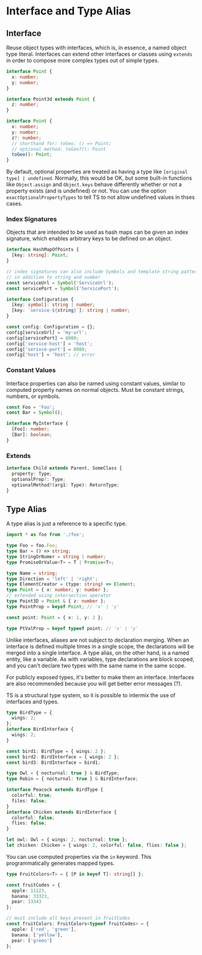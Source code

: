 # Interface and Type Alias

## Interface

Reuse object types with interfaces, which is, in essence, a named object type literal. Interfaces can extend other interfaces or classes using `extends` in order to compose more complex types out of simple types.

```ts
interface Point {
  x: number;
  y: number;
}

interface Point3d extends Point {
  z: number;
}

interface Point {
  x: number;
  y: number;
  z?: number;
  // shorthand for: toGeo: () => Point;
  // optional method: toGeo?(): Point
  toGeo(): Point;
}
```

By default, optional properties are treated as having a type like `[original type] | undefined`. Normally, this would be OK, but some built-in functions like `Object.assign` and `Object.keys` behave differently whether or not a property exists (and is undefined) or not. You can use the option `exactOptionalPropertyTypes` to tell TS to not allow undefined values in thses cases.

### Index Signatures

Objects that are intended to be used as hash maps can be given an index signature, which enables arbitrary keys to be defined on an object.

```ts
interface HashMapOfPoints {
  [key: string]: Point;
}

// index signatures can also include Symbols and template string patterns
// in addition to string and number
const serviceUrl = Symbol('ServiceUrl');
const servicePort = Symbol('ServicePort');

interface Configuration {
  [key: symbol]: string | number;
  [key: `service-${string}`]: string | number;
}

const config: Configuration = {};
config[serviceUrl] = 'my-url';
config[servicePort] = 8080;
config['service-host'] = 'host';
config['serivce-port'] = 8080;
config['host'] = 'host'; // error
```

### Constant Values

Interface properties can also be named using constant values, similar to computed property names on normal objects. Must be constant strings, numbers, or symbols.

```ts
const Foo = 'Foo';
const Bar = Symbol();

interface MyInterface {
  [Foo]: number;
  [Bar]: boolean;
}
```

### Extends

```ts
interface Child extends Parent, SomeClass {
  property: Type;
  optionalProp?: Type;
  optionalMethod?(arg1: Type): ReturnType;
}
```

## Type Alias

A type alias is just a reference to a specific type.

```ts
import * as foo from './foo';

type Foo = foo.Foo;
type Bar = () => string;
type StringOrNumer = string | number;
type PromiseOrValue<T> = T | Promise<T>;

type Name = string;
type Direction = 'left' | 'right';
type ElementCreator = (type: string) => Element;
type Point = { x: number; y: number };
// extended using intersection operator
type Point3D = Point & { z: number };
type PointProp = keyof Point; // 'x' | 'y'

const point: Point = { x: 1, y: 2 };

type PtValProp = keyof typeof point; // 'x' | 'y'
```

Unlike interfaces, aliases are not subject to declaration merging. When an interface is defined multiple times in a single scope, the declarations will be merged into a single interface. A type alias, on the other hand, is a named entity, like a variable. As with variables, type declarations are block scoped, and you can't declare two types with the same name in the same scope.

For publicly exposed types, it's better to make them an interface. Interfaces are also recommended because you will get better error messages (?).

TS is a structural type system, so it is possible to intermix the use of interfaces and types.

```ts
type BirdType = {
  wings: 2;
};
interface BirdInterface {
  wings: 2;
}

const bird1: BirdType = { wings: 2 };
const bird2: BirdInterface = { wings: 2 };
const bird3: BirdInterface = bird1;

type Owl = { nocturnal: true } & BirdType;
type Robin = { nocturnal: true } & BirdInterface;

interface Peacock extends BirdType {
  colorful: true;
  files: false;
}
interface Chicken extends BirdInterface {
  colorful: false;
  flies: false;
}

let owl: Owl = { wings: 2, nocturnal: true };
let chicken: Chicken = { wings: 2, colorful: false, flies: false };
```

You can use computed properties via the `in` keyword. This programmatically generates mapped types.

```ts
type FruitColors<T> = { [P in keyof T]: string[] };

const fruitCodes = {
  apple: 11123,
  banana: 33323,
  pear: 33343
};

// must include all keys present in fruitCodes
const fruitColors: FruitColors<typeof fruitCodes> = {
  apple: ['red', 'green'],
  banana: ['yellow'],
  pear: ['green']
};
```
